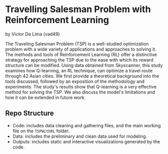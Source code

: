 # Travelling Salesman Problem with Reinforcement Learning

by Victor De Lima (vad49)

The Traveling Salesman Problem (TSP) is a well-studied optimization problem with a wide variety of applications and approaches to solving it. The methods and tools of Reinforcement Learning (RL) offer a distinctive strategy for approaching the TSP due to the ease with which its reward structure can be modified. Using data obtained from Skyscanner, this study examines how Q-learning, an RL technique, can optimize a travel route through 42 Asian cities. We first provide a theoretical background into the tools discussed, followed by an exposition of the methodology and experiments. The study's results show that Q-learning is a very effective method for solving the TSP. We also discuss the model's limitations and how it can be extended in future work.


## Repo Structure

- Code: includes data cleaning and gathering files, and the main working file on the `TSPWithRL` folder.
- Data: includes the preliminary and clean data used for modeling.
- Outputs: includes static and interactive visualizations generated by the code.
